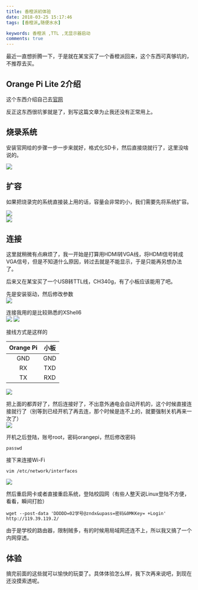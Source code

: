 ```yaml
---
title: 香橙派初体验
date: 2018-03-25 15:17:46
tags: [香橙派,随便水水]

keywords: 香橙派 ,TTL ,无显示器启动
comments: true
---
```


最近一直想折腾一下，于是就在某宝买了一个香橙派回来，这个东西可真够坑的，不推荐去买。

<!-- more -->

## Orange Pi Lite 2介绍

这个东西介绍自己去[官网](http://www.orangepi.cn/Orange%20Pi%20Lite%202/index_cn.html)

反正这东西很坑爹就是了，到写这篇文章为止我还没有正常用上。

## 烧录系统

安装官网给的步骤一步一步来就好，格式化SD卡，然后直接烧就行了，这里没啥说的。

![](https://s1.ax2x.com/2018/03/25/KRsh6.png)

## 扩容

如果把烧录完的系统直接装上用的话，容量会非常的小，我们需要先将系统扩容。

![](https://s1.ax2x.com/2018/03/26/1dN9h.png)  
![](https://s1.ax2x.com/2018/03/26/1d6IS.png)

## 连接

这里就稍微有点麻烦了，我一开始是打算用HDMI转VGA线，将HDMI信号转成VGA信号，但是不知道什么原因，转过去就是不能显示，于是只能再另想办法了。

后来又在某宝买了一个USB转TTL线，CH340g，有了小板应该能用了吧。

先是安装驱动，然后修改参数  
![](https://s1.ax2x.com/2018/03/26/1d8nu.png)

连接我用的是比较熟悉的XShell6  
![](https://s1.ax2x.com/2018/03/26/1dicA.png) ![](https://s1.ax2x.com/2018/03/26/1dfW9.png)

接线方式是这样的

|   Orange Pi   |   小板  |
|:----------:|:----------:|
|   GND |   GND |
|   RX  |   TXD    |
|   TX  |   RXD    |

![](https://s1.ax2x.com/2018/03/26/1ZaeB.jpg)

把上面的都弄好了，然后连接好了，不出意外通电会自动开机的，这个时候直接连接就行了（别等到已经开机了再去连，那个时候是连不上的，就要强制关机再来一次了）  
![](https://s1.ax2x.com/2018/03/26/1jbkz.png)

开机之后登陆，账号root，密码orangepi，然后修改密码

```
passwd
```

接下来连接Wi-Fi

```
vim /etc/network/interfaces
```

![](https://s1.ax2x.com/2018/03/26/1jOha.png)

然后重启网卡或者直接重启系统，登陆校园网（有些人整天说Linux登陆不方便，看看，瞬间打脸）

```
wget --post-data 'DDDDD=02学号@zndx&upass=密码&0MKKey= +Login' http://119.39.119.2/
```

由于是学校的路由器，限制贼多，有的时候用局域网还连不上，所以我又搞了一个内网穿透。

## 体验

搞完前面的这些就可以愉快的玩耍了。具体体验怎么样，我下次再来说吧，到现在还没摸索透呢。




